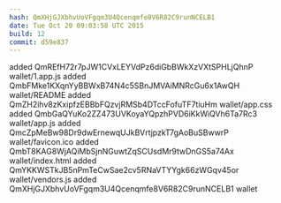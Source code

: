 ```yaml
---
hash: QmXHjGJXbhvUoVFgqm3U4Qcenqmfe8V6R82C9runNCELB1
date: Tue Oct 20 09:03:58 UTC 2015
build: 12
commit: d59e837
---
```


added QmREfH72r7pJW1CVxLEYVdPz6diGbBWkXzVXtSPHLjQhnP wallet/1.app.js
added QmbFMke1KXqnYyBBWxB74N4c5SBnJMVAiMNRcGu6x1AwQH wallet/README
added QmZH2ihv8zKxipfzEBBbFQzvjRMSb4DTccFofuTF7tiuHm wallet/app.css
added QmbGaQYuKo2ZZ473UVKoyaYQpzhPVD6iKkWiQVh6Ta7Rc3 wallet/app.js
added QmcZpMeBw98Dr9dwErnewqUJkBVrtjpzkT7gAoBuSBwwrP wallet/favicon.ico
added QmbT8KAG8WjAQiMbSjnNGuwtZqSCUsdMr9twDnGS5a74Ax wallet/index.html
added QmYKKWSTkJB5nPmTeCwSae2cv5RNaVTYYgk66zWGqv45or wallet/vendors.js
added QmXHjGJXbhvUoVFgqm3U4Qcenqmfe8V6R82C9runNCELB1 wallet
